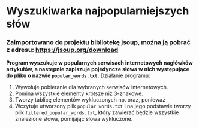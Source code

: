 # Wyszukiwarka najpopularniejszych słów

### Zaimportowano do projektu bibliotekę jsoup, można ją pobrać z adresu: https://jsoup.org/download

**Program wyszukuje w popularnych serwisach internetowych nagłówków artykułów, a następnie zapiszuje pojedyncze słowa w nich występujące do pliku o nazwie ``popular_words.txt``.**
    Działanie programu:
    
   1. Wywołuje pobieranie dla wybranych serwisów internetowych.
   2. Pomina wszystkie elementy krótsze niż 3-znakowe.
   3. Tworzy tablicę elementów wykluczonych np. oraz, ponieważ
   4. Wczytuje utworzony plik ``popular_words.txt`` i na jego podstawie tworzy plik ``filtered_popular_words.txt``, który zawierać będzie wszystkie znalezione słowa, pomijając słowa wykluczone.
